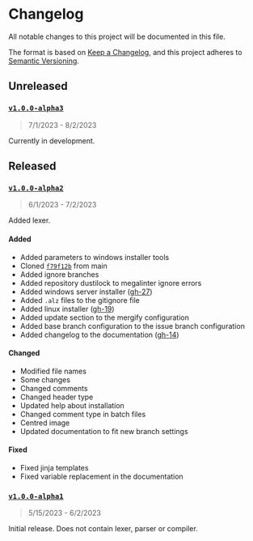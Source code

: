 # Changelog

All notable changes to this project will be documented in this file.

The format is based on [Keep a Changelog](https://keepachangelog.com/en/1.0.0/),
and this project adheres to [Semantic Versioning](https://semver.org/spec/v2.0.0.html).

## Unreleased

### [`v1.0.0-alpha3`](https://github.com/I-Language-Development/I-language-rust/releases/tag/v1.0.0-alpha3)

> 7/1/2023 - 8/2/2023

Currently in development.

## Released

### [`v1.0.0-alpha2`](https://github.com/I-Language-Development/I-language-rust/releases/tag/v1.0.0-alpha2)

> 6/1/2023 - 7/2/2023

Added lexer.

#### Added

- Added parameters to windows installer tools
- Cloned [`f79f12b`](https://github.com/I-Language-Development/I-language-rust/commit/f79f12bff9c7661d212d5782df8ca7ffe72ba94f) from main
- Added ignore branches
- Added repository dustilock to megalinter ignore errors
- Added windows server installer ([gh-27](https://github.com/I-Language-Development/I-language-rust/issues/27))
- Added `.alz` files to the gitignore file
- Added linux installer ([gh-19](https://github.com/I-Language-Development/I-language-rust/issues/19))
- Added update section to the mergify configuration
- Added base branch configuration to the issue branch configuration
- Added changelog to the documentation ([gh-14](https://github.com/I-Language-Development/I-language-rust/issues/14))

#### Changed

- Modified file names
- Some changes
- Changed comments
- Changed header type
- Updated help about installation
- Changed comment type in batch files
- Centred image
- Updated documentation to fit new branch settings

#### Fixed

- Fixed jinja templates
- Fixed variable replacement in the documentation

### [`v1.0.0-alpha1`](https://github.com/I-Language-Development/I-language-rust/releases/tag/v1.0.0-alpha1)

> 5/15/2023 - 6/2/2023

Initial release. Does not contain lexer, parser or compiler.
